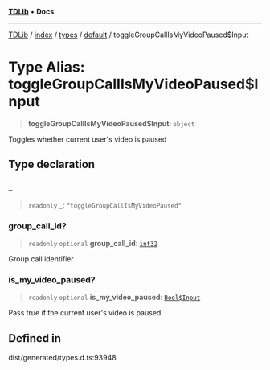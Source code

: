 [**TDLib**](../../../../../../README.md) • **Docs**

***

[TDLib](../../../../../../modules.md) / [index](../../../../../README.md) / [types](../../../README.md) / [default](../README.md) / toggleGroupCallIsMyVideoPaused$Input

# Type Alias: toggleGroupCallIsMyVideoPaused$Input

> **toggleGroupCallIsMyVideoPaused$Input**: `object`

Toggles whether current user's video is paused

## Type declaration

### \_

> `readonly` **\_**: `"toggleGroupCallIsMyVideoPaused"`

### group\_call\_id?

> `readonly` `optional` **group\_call\_id**: [`int32`](int32.md)

Group call identifier

### is\_my\_video\_paused?

> `readonly` `optional` **is\_my\_video\_paused**: [`Bool$Input`](Bool$Input.md)

Pass true if the current user's video is paused

## Defined in

dist/generated/types.d.ts:93948

